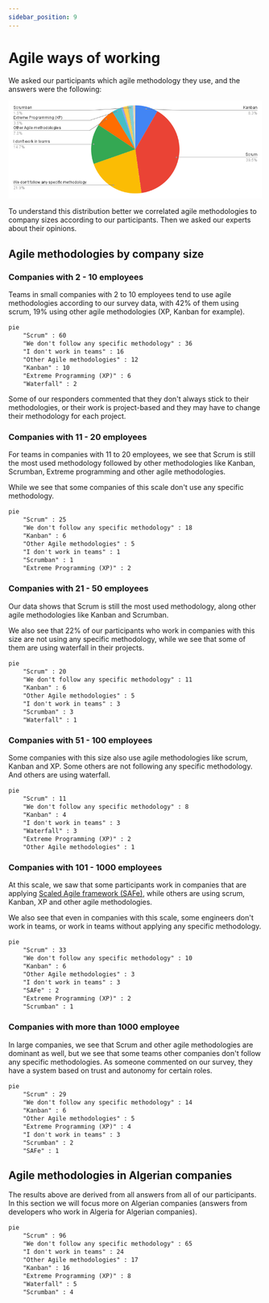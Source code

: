 ```yaml
---
sidebar_position: 9
---
```


# Agile ways of working

We asked our participants which agile methodology they use, and the answers were the following:

![which agile methodology do you use](/img/stats/agile.png)

To understand this distribution better we correlated agile methodologies to company sizes according to our participants. Then we asked our experts about their opinions.

## Agile methodologies by company size

### Companies with 2 - 10 employees

Teams in small companies with 2 to 10 employees tend to use agile methodologies according to our survey data, with 42% of them using scrum, 19% using other agile methodologies (XP, Kanban for example).

```mermaid
pie
    "Scrum" : 60
    "We don't follow any specific methodology" : 36
    "I don't work in teams" : 16
    "Other Agile methodologies" : 12
    "Kanban" : 10
    "Extreme Programming (XP)" : 6
    "Waterfall" : 2
```

Some of our responders commented that they don't always stick to their methodologies, or their work is project-based and they may have to change their methodology for each project.


### Companies with 11 - 20 employees

For teams in companies with 11 to 20 employees, we see that Scrum is still the most used methodology followed by other methodologies like Kanban, Scrumban, Extreme programming and other agile methodologies.

While we see that some companies of this scale don't use any specific methodology.

```mermaid
pie
    "Scrum" : 25
    "We don't follow any specific methodology" : 18
    "Kanban" : 6
    "Other Agile methodologies" : 5
    "I don't work in teams" : 1
    "Scrumban" : 1
    "Extreme Programming (XP)" : 2
```

### Companies with 21 - 50 employees

Our data shows that Scrum is still the most used methodology, along other agile methodologies like Kanban and Scrumban.

We also see that 22% of our participants who work in companies with this size are not using any specific methodology, while we see that some of them are using waterfall in their projects.

```mermaid
pie
    "Scrum" : 20
    "We don't follow any specific methodology" : 11
    "Kanban" : 6
    "Other Agile methodologies" : 5
    "I don't work in teams" : 3
    "Scrumban" : 3
    "Waterfall" : 1
```


### Companies with 51 - 100 employees

Some companies with this size also use agile methodologies like scrum, Kanban and XP. Some others are not following any specific methodology. And others are using waterfall.

```mermaid
pie
    "Scrum" : 11
    "We don't follow any specific methodology" : 8
    "Kanban" : 4
    "I don't work in teams" : 3
    "Waterfall" : 3
    "Extreme Programming (XP)" : 2
    "Other Agile methodologies" : 1
```

### Companies with 101 - 1000 employees

At this scale, we saw that some participants work in companies that are applying [Scaled Agile framework (SAFe)](https://en.wikipedia.org/wiki/Scaled_agile_framework), while others are using scrum, Kanban, XP and other agile methodologies.

We also see that even in companies with this scale, some engineers don't work in teams, or work in teams without applying any specific methodology.

```mermaid
pie
    "Scrum" : 33
    "We don't follow any specific methodology" : 10
    "Kanban" : 6
    "Other Agile methodologies" : 3
    "I don't work in teams" : 3
    "SAFe" : 2
    "Extreme Programming (XP)" : 2
    "Scrumban" : 1
```
### Companies with more than 1000 employee

In large companies, we see that Scrum and other agile methodologies are dominant as well, but we see that some teams other companies don't follow any specific methodologies. As someone commented on our survey, they have a system based on trust and autonomy for certain roles.


```mermaid
pie
    "Scrum" : 29
    "We don't follow any specific methodology" : 14
    "Kanban" : 6
    "Other Agile methodologies" : 5
    "Extreme Programming (XP)" : 4
    "I don't work in teams" : 3
    "Scrumban" : 2
    "SAFe" : 1
```

## Agile methodologies in Algerian companies

The results above are derived from all answers from all of our participants. In this section we will focus more on Algerian companies (answers from developers who work in Algeria for Algerian companies).

```mermaid
pie
    "Scrum" : 96
    "We don't follow any specific methodology" : 65
    "I don't work in teams" : 24
    "Other Agile methodologies" : 17
    "Kanban" : 16
    "Extreme Programming (XP)" : 8
    "Waterfall" : 5
    "Scrumban" : 4
```